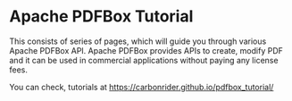 # Apache PDFBox Tutorial
This consists of series of pages, which will guide you through various Apache PDFBox API. Apache PDFBox provides APIs to create, modify PDF and it can be used in commercial applications without paying any license fees.

You can check, tutorials at https://carbonrider.github.io/pdfbox_tutorial/

